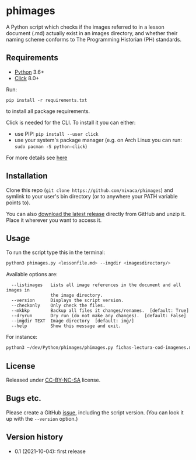 # phimages

A Python script which checks if the images referred to in a lesson document (.md) actually exist in an images directory, and whether their naming scheme conforms to The Programming Historian (PH) standards.

## Requirements

- [Python](https://www.python.org/) 3.6+
- [Click](https://click.palletsprojects.com) 8.0+

Run:
```
pip install -r requirements.txt
```

to install all package requirements.

Click is needed for the CLI. To install it you can either:

- use PIP: `pip install --user click`
- use your system's package manager (e.g. on Arch Linux you can run: `sudo pacman -S python-click`)

For more details see [here](https://click.palletsprojects.com/en/8.0.x/quickstart/)


## Installation

Clone this repo (`git clone https://github.com/nivaca/phimages`) and symlink to your user's bin directory (or to anywhere your PATH variable points to).

You can also [download the latest release](https://github.com/nivaca/phimages/releases) directly from GitHub and unzip it. 
Place it wherever you want to access it.


## Usage

To run the script type this in the terminal:

```sh
python3 phimages.py <lessonfile.md> --imgdir <imagesdirectory/>
```

Available options are:

```
  --listimages   Lists all image references in the document and all images in
                 the image directory.
  --version      Displays the script version.
  --checkonly    Only check the files.
  --mkbkp        Backup all files it changes/renames.  [default: True]
  --dryrun       Dry run (do not make any changes).  [default: False]
  --imgdir TEXT  Image directory  [default: img/]
  --help         Show this message and exit.
```

For instance:

```sh
python3 ~/dev/Python/phimages/phimages.py fichas-lectura-cod-imagenes.md --imgdir ~/editions/PH/ph-submissions/images/fichas-zotero --dryrun
```

## License

Released under [CC-BY-NC-SA](https://creativecommons.org/licenses/by-nc-sa/4.0/) license.


## Bugs etc.

Please create a GitHub [issue](https://github.com/nivaca/phimages/issues), including the script version. (You can look it up with the `--version` option.)


## Version history

- 0.1 (2021-10-04): first release